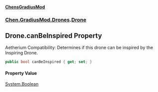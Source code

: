 
#### [ChensGradiusMod](./index 'index')

### [Chen.GradiusMod.Drones](./Y-iPobZkdIiJ9feSuBjDaQ 'Chen.GradiusMod.Drones').[Drone](./o+an11PxrqGB40HSHXgvpQ 'Chen.GradiusMod.Drones.Drone')

## Drone.canBeInspired Property
Aetherium Compatibility: Determines if this drone can be inspired by the Inspiring Drone.  
```csharp
public bool canBeInspired { get; set; }
```

#### Property Value
[System.Boolean](https://docs.microsoft.com/en-us/dotnet/api/System.Boolean 'System.Boolean')  
